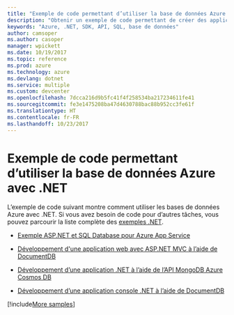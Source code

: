 ```yaml
---
title: "Exemple de code permettant d’utiliser la base de données Azure avec .NET"
description: "Obtenir un exemple de code permettant de créer des applications à l’aide de bases de données Azure avec .NET"
keywords: "Azure, .NET, SDK, API, SQL, base de données"
author: camsoper
ms.author: casoper
manager: wpickett
ms.date: 10/19/2017
ms.topic: reference
ms.prod: azure
ms.technology: azure
ms.devlang: dotnet
ms.service: multiple
ms.custom: devcenter
ms.openlocfilehash: 7dcca216d9b5fc41f4f258534ba217234611fe41
ms.sourcegitcommit: fe3e1475208ba47d4630788bac88b952cc3fe61f
ms.translationtype: HT
ms.contentlocale: fr-FR
ms.lasthandoff: 10/23/2017
---
```

# <a name="sample-code-for-using-azure-databases-with-net"></a>Exemple de code permettant d’utiliser la base de données Azure avec .NET

L’exemple de code suivant montre comment utiliser les bases de données Azure avec .NET. Si vous avez besoin de code pour d’autres tâches, vous pouvez parcourir la liste complète des [exemples .NET](https://azure.microsoft.com/resources/samples/?term=dotnet).

- [Exemple ASP.NET et SQL Database pour Azure App Service](https://azure.microsoft.com/resources/samples/dotnet-sqldb-tutorial/)

- [Développement d'une application web avec ASP.NET MVC à l’aide de DocumentDB](https://azure.microsoft.com/resources/samples/documentdb-dotnet-todo-app/)

- [Développement d’une application .NET à l’aide de l’API MongoDB Azure Cosmos DB](https://azure.microsoft.com/resources/samples/azure-cosmos-db-mongodb-dotnet-getting-started/)

- [Développement d’une application console .NET à l’aide de DocumentDB](https://azure.microsoft.com/resources/samples/documentdb-dotnet-getting-started/)

[!include[More samples](includes/more-samples.md)]
